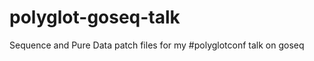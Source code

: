 polyglot-goseq-talk
===================

Sequence and Pure Data patch files for my #polyglotconf talk on goseq
